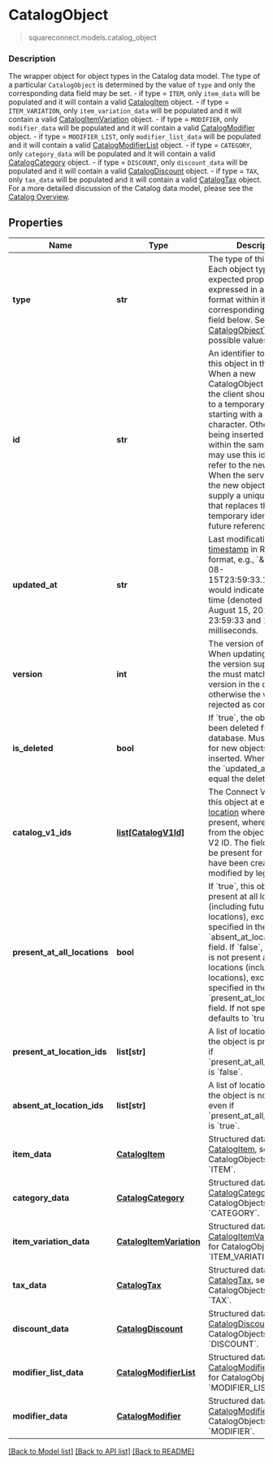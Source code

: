 # CatalogObject
> squareconnect.models.catalog_object

### Description

The wrapper object for object types in the Catalog data model. The type of a particular `CatalogObject` is determined by the value of `type` and only the corresponding data field may be set.  - if type = `ITEM`, only `item_data` will be populated and it will contain a valid [CatalogItem](#type-catalogitem) object. - if type = `ITEM_VARIATION`, only `item_variation_data` will be populated and it will contain a valid [CatalogItemVariation](#type-catalogitemvariation) object. - if type = `MODIFIER`, only `modifier_data` will be populated and it will contain a valid [CatalogModifier](#type-catalogmodifier) object. - if type = `MODIFIER_LIST`, only `modifier_list_data` will be populated and it will contain a valid [CatalogModifierList](#type-catalogmodifierlist) object. - if type = `CATEGORY`, only `category_data` will be populated and it will contain a valid [CatalogCategory](#type-catalogcategory) object. - if type = `DISCOUNT`, only `discount_data` will be populated and it will contain a valid [CatalogDiscount](#type-catalogdiscount) object. - if type = `TAX`, only `tax_data` will be populated and it will contain a valid [CatalogTax](#type-catalogtax) object.  For a more detailed discussion of the Catalog data model, please see the [Catalog Overview](https://docs.connect.squareup.com/articles/catalog-overview).

## Properties
Name | Type | Description | Notes
------------ | ------------- | ------------- | -------------
**type** | **str** | The type of this object. Each object type has expected properties expressed in a structured format within its corresponding &#x60;*_data&#x60; field below.  See [CatalogObjectType](#type-catalogobjecttype) for all possible values. | 
**id** | **str** | An identifier to reference this object in the catalog. When a new CatalogObject is inserted, the client should set the id to a temporary identifier starting with a &#x60;&#39;#&#39;&#x60; character. Other objects being inserted or updated within the same request may use this identifier to refer to the new object.  When the server receives the new object, it will supply a unique identifier that replaces the temporary identifier for all future references. | 
**updated_at** | **str** | Last modification [timestamp](#workingwithdates) in RFC 3339 format, e.g., &#x60;\&quot;2016-08-15T23:59:33.123Z\&quot;&#x60; would indicate the UTC time (denoted by &#x60;Z&#x60;) of August 15, 2016 at 23:59:33 and 123 milliseconds. | [optional] 
**version** | **int** | The version of the object. When updating an object, the version supplied by the must match the version in the database, otherwise the write will be rejected as conflicting. | [optional] 
**is_deleted** | **bool** | If &#x60;true&#x60;, the object has been deleted from the database. Must be &#x60;false&#x60; for new objects being inserted. When deleted, the &#x60;updated_at&#x60; field will equal the deletion time. | [optional] 
**catalog_v1_ids** | [**list[CatalogV1Id]**](CatalogV1Id.md) | The Connect V1 IDs for this object at each [location](#type-location) where it is present, where they differ from the object&#39;s Connect V2 ID. The field will only be present for objects that have been created or modified by legacy APIs. | [optional] 
**present_at_all_locations** | **bool** | If &#x60;true&#x60;, this object is present at all locations (including future locations), except where specified in the &#x60;absent_at_location_ids&#x60; field. If &#x60;false&#x60;, this object is not present at any locations (including future locations), except where specified in the &#x60;present_at_location_ids&#x60; field. If not specified, defaults to &#x60;true&#x60;. | [optional] 
**present_at_location_ids** | **list[str]** | A list of locations where the object is present, even if &#x60;present_at_all_locations&#x60; is &#x60;false&#x60;. | [optional] 
**absent_at_location_ids** | **list[str]** | A list of locations where the object is not present, even if &#x60;present_at_all_locations&#x60; is &#x60;true&#x60;. | [optional] 
**item_data** | [**CatalogItem**](CatalogItem.md) | Structured data for a [CatalogItem](#type-catalogitem), set for CatalogObjects of type &#x60;ITEM&#x60;. | [optional] 
**category_data** | [**CatalogCategory**](CatalogCategory.md) | Structured data for a [CatalogCategory](#type-catalogcategory), set for CatalogObjects of type &#x60;CATEGORY&#x60;. | [optional] 
**item_variation_data** | [**CatalogItemVariation**](CatalogItemVariation.md) | Structured data for a [CatalogItemVariation](#type-catalogitemvariation), set for CatalogObjects of type &#x60;ITEM_VARIATION&#x60;. | [optional] 
**tax_data** | [**CatalogTax**](CatalogTax.md) | Structured data for a [CatalogTax](#type-catalogtax), set for CatalogObjects of type &#x60;TAX&#x60;. | [optional] 
**discount_data** | [**CatalogDiscount**](CatalogDiscount.md) | Structured data for a [CatalogDiscount](#type-catalogdiscount), set for CatalogObjects of type &#x60;DISCOUNT&#x60;. | [optional] 
**modifier_list_data** | [**CatalogModifierList**](CatalogModifierList.md) | Structured data for a [CatalogModifierList](#type-catalogmodifierlist), set for CatalogObjects of type &#x60;MODIFIER_LIST&#x60;. | [optional] 
**modifier_data** | [**CatalogModifier**](CatalogModifier.md) | Structured data for a [CatalogModifier](#type-catalogmodifier), set for CatalogObjects of type &#x60;MODIFIER&#x60;. | [optional] 

[[Back to Model list]](../README.md#documentation-for-models) [[Back to API list]](../README.md#documentation-for-api-endpoints) [[Back to README]](../README.md)


